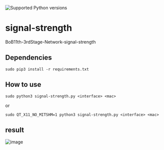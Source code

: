 ![Supported Python versions](https://img.shields.io/badge/python-3.6-blue.svg?style=flat-square)

# signal-strength
BoB11th-3rdStage-Network-signal-strength

## Dependencies

```[python]
sudo pip3 install -r requirements.txt 
```

## How to use

```[python]
sudo python3 signal-strength.py <interface> <mac>
```

or

```[python]
sudo QT_X11_NO_MITSHM=1 python3 signal-strength.py <interface> <mac>
```


## result
![image](https://user-images.githubusercontent.com/33446356/216807137-a201dafe-f053-4450-93fc-7bf2289b90cc.png)

